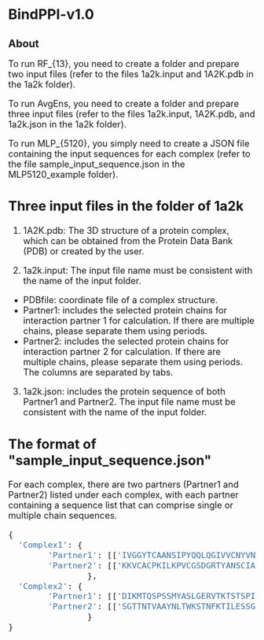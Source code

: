 # BindPPI-v1.0
## About
<font size=4> 
  
To run RF_{13}, you need to create a folder and prepare two input files (refer to the files 1a2k.input and 1A2K.pdb in the 1a2k folder).

To run AvgEns, you need to create a folder and prepare three input files (refer to the files 1a2k.input, 1A2K.pdb, and 1a2k.json in the 1a2k folder).


To run MLP_{5120}, you simply need to create a JSON file containing the input sequences for each complex (refer to the file sample_input_sequence.json in the MLP5120_example folder).


## Three input files in the folder of 1a2k
<font size=4> 

1. 1A2K.pdb: The 3D structure of a protein complex, which can be obtained from the Protein Data Bank (PDB) or created by the user.

2. 1a2k.input: The input file name must be consistent with the name of the input folder.

- PDBfile: coordinate file of a complex structure.
- Partner1: includes the selected protein chains for interaction partner 1 for calculation. If there are multiple chains, please separate them using periods.
- Partner2: includes the selected protein chains for interaction partner 2 for calculation. If there are multiple chains, please separate them using periods.
  The columns are separated by tabs.

3. 1a2k.json: includes the protein sequence of both Partner1 and Partner2. The input file name must be consistent with the name of the input folder.

</font>


## The format of "sample_input_sequence.json"
For each complex, there are two partners (Partner1 and Partner2) listed under each complex, with each partner containing a sequence list that can comprise single or multiple chain sequences.
```python
{
  'Complex1': {
        'Partner1': [['IVGGYTCAANSIPYQQLQGIVVCNYVNWIQQTIAAN']],
        'Partner2': [['KKVCACPKILKPVCGSDGRTYANSCIARCNGVSIKS']]
    			},
  'Complex2': {
        'Partner1': [['DIKMTQSPSSMYASLGERVTKTSTSPIVKSFNRNEC'],['EIQLQQSGAELVRPGALVKLSCKASAVLQSDLASSI']],
        'Partner2': [['SGTTNTVAAYNLTWKSTNFKTILESSGKKTAKTNTN']]
    			}
}
```

</font>
